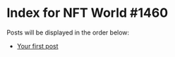 # Index for NFT World #1460
Posts will be displayed in the order below:

- [Your first post](./001-first.md)

